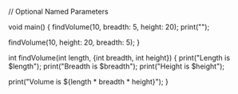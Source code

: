 
// Optional Named Parameters

void main() {
  findVolume(10, breadth: 5, height: 20);
  print("");
  
  findVolume(10, height: 20, breadth: 5);
}


int findVolume(int length, {int breadth, int height}) {
  print("Length is $length");
  print("Breadth is $breadth");
  print("Height is $height");
  
  print("Volume is ${length * breadth * height}");
}
